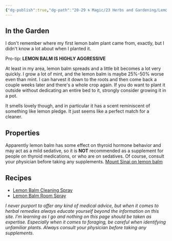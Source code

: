 ```yaml
---
{"dg-publish":true,"dg-path":"20-29 🌀 Magic/23 Herbs and Gardening/Lemon balm.md","dg-permalink":"lemon-balm","permalink":"/lemon-balm/","title":"Lemon balm","tags":["learninpublic","🌀draíocht/herbalism"],"noteIcon":"","created":"2023-09-09T11:18","updated":"2023-09-10T01:30:05.291-04:00"}
---
```


## In the Garden
I don't remember where my first lemon balm plant came from, exactly, but I didn't know a lot about when I planted it.

Pro-tip: **LEMON BALM IS HIGHLY AGGRESSIVE**

At least in my area, lemon balm spreads and a little bit becomes a lot very quickly. I grow a lot of mint, and the lemon balm is maybe 25%-50% worse even than mint. I can harvest it down to the roots and then come back a couple weeks later and there's a whole crop again. If you do want to plant it outside without dedicating an entire bed to it, strongly consider growing it in a pot.

It smells lovely though, and in particular it has a scent reminiscent of something like lemon pledge. It just seems like a perfect match for a cleaner.

## Properties

Apparently lemon balm has some effect on thyroid hormone behavior and may act as a mild sedative, so it is **NOT** recommended as a supplement for people on thyroid medications, or who are on sedatives. Of course, consult your physician before taking any supplements. [Mount Sinai on lemon balm](https://www.mountsinai.org/health-library/herb/lemon-balm)
## Recipes
- [Lemon Balm Cleaning Spray](https://gardentherapy.ca/natural-cleaning-spray-with-lemon-balm/)
- [Lemon Balm Room Spray](https://www.thejoyofplants.co.uk/diy-essential-oil-botanical-room-spray)





*I never purport to offer any kind of medical advice, but when it comes to herbal remedies always educate yourself beyond the information on this site. I’m learning as I go and nothing on this page should be taken as expertise. Especially when it comes to foraging, be careful when identifying unfamiliar plants. Always consult your physician before taking any supplements.*